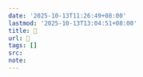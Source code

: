 ```yaml
---
date: '2025-10-13T11:26:49+08:00'
lastmod: '2025-10-13T13:04:51+08:00'
title: 󰓪
url: 󰓪
tags: []
src:
note:
---
```

